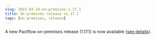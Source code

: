 ```yaml
---
slug: 2022-03-10-on-premises-1.17.1
title: On-premises release v1.17.1
tags: [on-premises, release]
---
```


A new Pactflow on-premises release (1.17.1) is now available ([see details](https://docs.pactflow.io/docs/on-premises/releases/1.17.1)).
